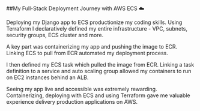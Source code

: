##My Full-Stack Deployment Journey with AWS ECS ☁️

Deploying my Django app to ECS productionize my coding skills. Using Terraform I declaratively defined my entire infrastructure - VPC, subnets, security groups, ECS cluster and more.

A key part was containerizing my app and pushing the image to ECR. Linking ECS to pull from ECR automated my deployment process.

I then defined my ECS task which pulled the image from ECR. Linking a task definition to a service and auto scaling group allowed my containers to run on EC2 instances behind an ALB.

Seeing my app live and accessible was extremely rewarding. Containerizing, deploying with ECS and using Terraform gave me valuable experience delivery production applications on AWS.
